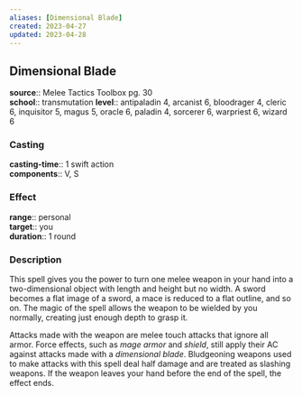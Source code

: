```yaml
---
aliases: [Dimensional Blade]
created: 2023-04-27
updated: 2023-04-28
---
```


## Dimensional Blade

**source**:: Melee Tactics Toolbox pg. 30  
**school**:: transmutation
**level**:: antipaladin 4, arcanist 6, bloodrager 4, cleric 6, inquisitor 5, magus 5, oracle 6, paladin 4, sorcerer 6, warpriest 6, wizard 6

### Casting

**casting-time**:: 1 swift action  
**components**:: V, S

### Effect

**range**:: personal  
**target**:: you  
**duration**:: 1 round

### Description

This spell gives you the power to turn one melee weapon in your hand into a two-dimensional object with length and height but no width. A sword becomes a flat image of a sword, a mace is reduced to a flat outline, and so on. The magic of the spell allows the weapon to be wielded by you normally, creating just enough depth to grasp it.  
  
Attacks made with the weapon are melee touch attacks that ignore all armor. Force effects, such as *mage armor* and *shield*, still apply their AC against attacks made with a *dimensional blade*. Bludgeoning weapons used to make attacks with this spell deal half damage and are treated as slashing weapons. If the weapon leaves your hand before the end of the spell, the effect ends.
